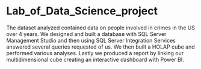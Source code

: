 # Lab_of_Data_Science_project
The dataset analyzed contained data on people involved in crimes in the US over 4 years. We designed and built a database with SQL Server Management Studio and then using SQL Server Integration Services answered several queries requested of us. We then built a HOLAP cube and performed various analyses. Lastly we produced a report by linking our multidimensional cube creating an interactive dashboard with Power BI. 
